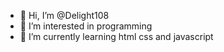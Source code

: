 - 👋 Hi, I’m @Delight108
- 👀 I’m interested in programming
- 🌱 I’m currently learning html css and javascript

<!---
Delight108/Delight108 is a ✨ special ✨ repository because its `README.md` (this file) appears on your GitHub profile.
You can click the Preview link to take a look at your changes.
--->
